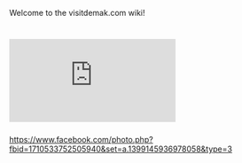 Welcome to the visitdemak.com wiki!
# 

## 
![](https://www.facebook.com/photo.php?fbid=1710533752505940&set=a.1399145936978058&type=3)
### 
https://www.facebook.com/photo.php?fbid=1710533752505940&set=a.1399145936978058&type=3